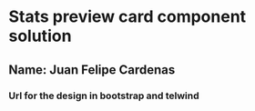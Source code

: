# Stats preview card component solution

## Name: Juan Felipe Cardenas

### Url for the design in bootstrap and telwind
